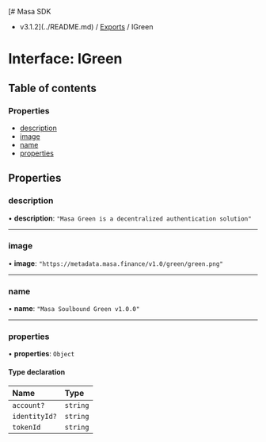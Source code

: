 [# Masa SDK
 - v3.1.2](../README.md) / [Exports](../modules.md) / IGreen

# Interface: IGreen

## Table of contents

### Properties

- [description](IGreen.md#description)
- [image](IGreen.md#image)
- [name](IGreen.md#name)
- [properties](IGreen.md#properties)

## Properties

### description

• **description**: ``"Masa Green is a decentralized authentication solution"``

___

### image

• **image**: ``"https://metadata.masa.finance/v1.0/green/green.png"``

___

### name

• **name**: ``"Masa Soulbound Green v1.0.0"``

___

### properties

• **properties**: `Object`

#### Type declaration

| Name | Type |
| :------ | :------ |
| `account?` | `string` |
| `identityId?` | `string` |
| `tokenId` | `string` |
